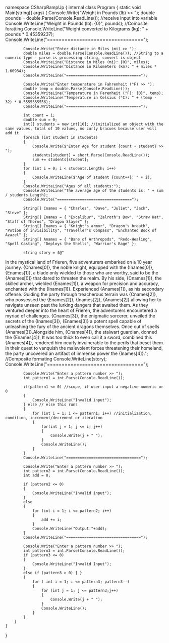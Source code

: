 namespace CSharpRampUp
{
    internal class Program
    {
        static void Main(string[] args)
        {
            Console.Write("Weight in Pounds (lb) >> ");
            double pounds = double.Parse(Console.ReadLine()); //receive input into variable
            Console.WriteLine("Weight in Pounds (lb): {0}", pounds); //Comosite foratting
            Console.WriteLine("Weight converted to Kilograms (kg): " + pounds * 0.45359237);
            Console.WriteLine("=================================");

            Console.Write("Enter distance in Miles (mi) >> ");
            double miles = double.Parse(Console.ReadLine()); //String to a numeric type - parse is processing string, convert is object
            Console.WriteLine("Distance in Miles (mi): {0}", miles);
            Console.WriteLine("Distance in Kilometers (km): " + miles * 1.60934);
            Console.WriteLine("=================================");

            Console.Write("Enter temperature in Fahrenheit (°F) >> ");
            double temp = double.Parse(Console.ReadLine()); 
            Console.WriteLine("Temperature in Farenheit (°F): {0}", temp);
            Console.WriteLine("Temperature in Celsius (°C): " + (temp - 32) * 0.5555555556);
            Console.WriteLine("=================================");
            
            int count = 1; 
            double sum = 0;
            int[] students = new int[10]; //initialized an object with the same values, total of 10 values, no curly bracues because user will add it
            foreach (int student in students)
            {
                Console.Write($"Enter Age for student {count + student} >> ");
                students[student] = short.Parse(Console.ReadLine());
                sum += students[student];
            }
            for (int i = 0; i < students.Length; i++)
            {
                Console.WriteLine($"Age of student {count++}: " + i);
            }
            Console.WriteLine("Ages of all students:");
            Console.WriteLine("The average age of the students is: " + sum / students.Length); 
            Console.Write("=================================");
            
            String[] Cnames = { "Charles", "Dave", "Juliet", "Jack", "Steve" };
            String[] Enames = { "Excalibur", "Zalroth's Bow", "Straw Hat", "Staff of Thorns", "Dragon Slayer" };
            String[] Inames = { "Knight's armor", "Dragon's breath", "Potion of invisibility", "Traveller's Compass", "Enchanted Book of Azazel" };
            String[] Anames = { "Bane of Arthropods", "Redo-Healing", "Spell Casting", "Deploys the Shells", "Warrior's Rage" };

            string story = $@"
In the mystical land of Frieren, five adventurers embarked on a 10 year journey. {Cnames[0]}, the noble knight, equipped with the {Inames[0]}, {Enames[1]}, a blade only wielded to those who are worthy, 
said to be the {Anames[0]} that dared to threaten the realm. By his side, {Cnames[1]}, the skilled archer, wielded {Enames[1]}, a weapon for precision and accuracy, enchanted with the {Inames[1]}. 
Experienced {Anames[1]}, as his secondary offense. Guiding the party through treacherous terrain was {Cnames[2]}, who possessed the {Enames[2]}, {Inames[2]}, {Anames[2]} allowing her to navigate 
unseen past the lurking dangers that awaited them. As they ventured deeper into the heart of Frieren, the adventurers encountered a myriad of challenges. {Cnames[3]}, the enigmatic sorcerer, unveiled 
the secrets of the {Inames[3]}, {Enames[3]} a potent spell capable of unleashing the fury of the ancient dragons themselves. Once out of spells {Anames[3]}.Alongside him, {Cnames[4]}, the stalwart guardian, 
donned the {Enames[4]}, It was too thick to even call it a sword, combined this {Anames[4]}, rendered him nearly invulnerable to the perils that beset them. In their quest to vanquish the malevolent 
forces threatening their homeland, the party uncovered an artifact of immense power the {Inames[4]}."; //Composite formating
            Console.WriteLine(story);
            Console.WriteLine("=================================");
            
            Console.Write("Enter a pattern number >> ");
            int pattern1 = int.Parse(Console.ReadLine()); 

            if(pattern1 <= 0) //scope, if user input a negative numeric or 0 
            {
                Console.WriteLine("Invalid input");
            } else // else this runs
            {
                for (int i = 1; i <= pattern1; i++) //initialization, condition, increment/decrement or iteration
                {
                    for(int j = 1; j <= i; j++)
                    {
                        Console.Write(j + " ");
                    }
                    Console.WriteLine();
                }
            }
            Console.WriteLine("=================================");

            Console.Write("Enter a pattern number >> ");
            int pattern2 = int.Parse(Console.ReadLine());
            int add = 0;
                
            if (pattern2 <= 0)
            {
                Console.WriteLine("Invalid input");
            }
            else
            {
                for (int i = 1; i <= pattern2; i++)
                {
                    add += i;
                }
                Console.WriteLine("Output:"+add);
            }
            Console.WriteLine("=================================");
            
            Console.Write("Enter a pattern number >> ");
            int pattern3 = int.Parse(Console.ReadLine());
            if (pattern3 <= 0)
            {
                Console.WriteLine("Invalid Input");
            }
            else if (pattern3 > 0) { }
            {
                for ( int i = 1; i <= pattern3; pattern3--)
                {
                    for (int j = 1; j <= pattern3;j++)
                    {
                        Console.Write(j + " ");
                    }
                    Console.WriteLine();
                }
            }
        }
    }
}


